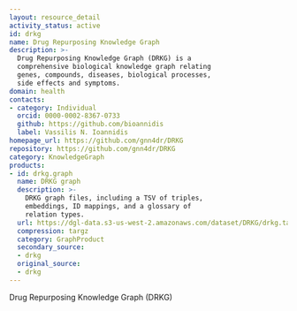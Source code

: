 ```yaml
---
layout: resource_detail
activity_status: active
id: drkg
name: Drug Repurposing Knowledge Graph
description: >-
  Drug Repurposing Knowledge Graph (DRKG) is a
  comprehensive biological knowledge graph relating
  genes, compounds, diseases, biological processes,
  side effects and symptoms.
domain: health
contacts:
- category: Individual
  orcid: 0000-0002-8367-0733
  github: https://github.com/bioannidis
  label: Vassilis N. Ioannidis
homepage_url: https://github.com/gnn4dr/DRKG
repository: https://github.com/gnn4dr/DRKG
category: KnowledgeGraph
products:
- id: drkg.graph
  name: DRKG graph
  description: >-
    DRKG graph files, including a TSV of triples,
    embeddings, ID mappings, and a glossary of
    relation types.
  url: https://dgl-data.s3-us-west-2.amazonaws.com/dataset/DRKG/drkg.tar.gz
  compression: targz
  category: GraphProduct
  secondary_source:
  - drkg
  original_source:
  - drkg
---
```


Drug Repurposing Knowledge Graph (DRKG)
